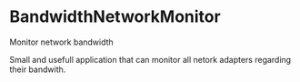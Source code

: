 # BandwidthNetworkMonitor
Monitor network bandwidth

Small and usefull application that can monitor all netork adapters regarding their bandwith.
